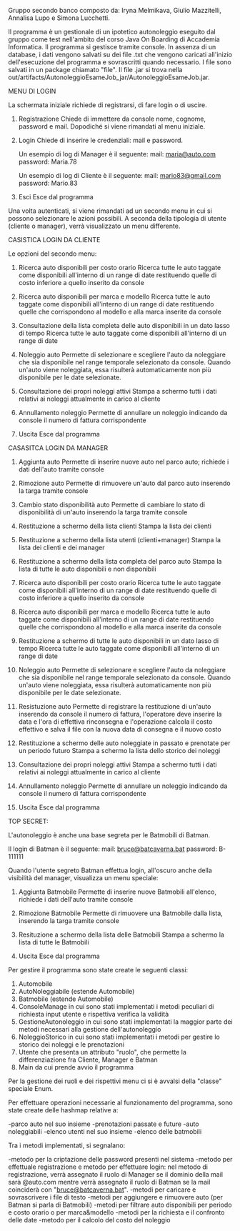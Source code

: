 Gruppo secondo banco composto da: Iryna Melmikava, Giulio Mazzitelli, Annalisa Lupo e Simona Lucchetti.

Il programma è un gestionale di un ipotetico autonoleggio eseguito dal gruppo come test nell'ambito del corso Java On Boarding di Accademia Informatica. 
Il programma si gestisce tramite console.
In assenza di un database, i dati vengono salvati su dei file .txt che vengono caricati all'inizio dell'esecuzione del programma e sovrascritti quando necessario.
I file sono salvati in un package chiamato "file".
Il file .jar si trova nella out/artifacts/AutonoleggioEsameJob_jar/AutonoleggioEsameJob.jar.

MENU DI LOGIN

La schermata iniziale richiede di registrarsi, di fare login o di uscire.
1. Registrazione
   Chiede di immettere da console nome, cognome, password e mail. 
   Dopodiché si viene rimandati al menu iniziale.     

2. Login
   Chiede di inserire le credenziali: mail e password.

   Un esempio di log di Manager è il seguente: 
   mail: maria@auto.com
   password: Maria.78

   Un esempio di log di Cliente è il seguente: 
   mail: mario83@gmail.com
   password: Mario.83

3. Esci
   Esce dal programma

Una volta autenticati, si viene rimandati ad un secondo menu in cui si possono selezionare le azioni possibili.
A seconda della tipologia di utente (cliente o manager), verrà visualizzato un menu differente.

CASISTICA LOGIN DA CLIENTE

Le opzioni del secondo menu:

1. Ricerca auto disponibili per costo orario
   Ricerca tutte le auto taggate come disponibili all'interno di un range di date restituendo quelle di costo inferiore a quello inserito da console

2. Ricerca auto disponibili per marca e modello
   Ricerca tutte le auto taggate come disponibili all'interno di un range di date restituendo quelle che corrispondono al modello e alla marca inserite da console

3. Consultazione della lista completa delle auto disponibili in un dato lasso di tempo
   Ricerca tutte le auto taggate come disponibili all'interno di un range di date

4. Noleggio auto
   Permette di selezionare e scegliere l'auto da noleggiare che sia disponibile nel range temporale selezionato da console.
   Quando un'auto viene noleggiata, essa risulterà automaticamente non più disponibile per le date selezionate.

5. Consultazione dei propri noleggi attivi
   Stampa a schermo tutti i dati relativi ai noleggi attualmente in carico al cliente

6. Annullamento noleggio 
   Permette di annullare un noleggio indicando da console il numero di fattura corrispondente	

7. Uscita
   Esce dal programma

CASASITCA LOGIN DA MANAGER

1. Aggiunta auto
   Permette di inserire nuove auto nel parco auto; richiede i dati dell'auto tramite console

2. Rimozione auto
   Permette di rimuovere un'auto dal parco auto inserendo la targa tramite console

3. Cambio stato disponibilità auto
   Permette di cambiare lo stato di disponibilità di un'auto inserendo la targa tramite console

4. Restituzione a schermo della lista clienti
   Stampa la lista dei clienti   

5. Restituzione a schermo della lista utenti (clienti+manager)
   Stampa la lista dei clienti e dei manager

6. Restituzione a schermo della lista completa del parco auto 
   Stampa la lista di tutte le auto disponibili e non disponibili

7. Ricerca auto disponibili per costo orario
   Ricerca tutte le auto taggate come disponibili all'interno di un range di date restituendo quelle di costo inferiore a quello inserito da console

8. Ricerca auto disponibili per marca e modello
   Ricerca tutte le auto taggate come disponibili all'interno di un range di date restituendo quelle che corrispondono al modello e alla marca inserite da console

9. Restituzione a schermo di tutte le auto disponibili in un dato lasso di tempo
   Ricerca tutte le auto taggate come disponibili all'interno di un range di date

10. Noleggio auto
    Permette di selezionare e scegliere l'auto da noleggiare che sia disponibile nel range temporale selezionato da console.
    Quando un'auto viene noleggiata, essa risulterà automaticamente non più disponibile per le date selezionate.
  
11. Resistuzione auto 
    Permette di registrare la restituzione di un'auto inserendo da console il numero di fattura, 
    l'operatore deve inserire la data e l'ora di effettiva rinconsegna e l'operazione calcola il costo effettivo
    e salva il file con la nuova data di consegna e il nuovo costo

12. Restituzione a schermo delle auto noleggiate in passato e prenotate per un periodo futuro
    Stampa a schermo la lista dello storico dei noleggi
   
13. Consultazione dei propri noleggi attivi
    Stampa a schermo tutti i dati relativi ai noleggi attualmente in carico al cliente

14. Annullamento noleggio
    Permette di annullare un noleggio indicando da console il numero di fattura corrispondente

15. Uscita
    Esce dal programma   
 


TOP SECRET:

L'autonoleggio è anche una base segreta per le Batmobili di Batman. 

   Il login di Batman è il seguente:
   mail: bruce@batcaverna.bat
   password: B-111111

Quando l'utente segreto Batman effettua login, all'oscuro anche della visibilità del manager, visualizza un menu speciale:

1. Aggiunta Batmobile
  Permette di inserire nuove Batmobili all'elenco, richiede i dati dell'auto tramite console

2. Rimozione Batmobile
  Permette di rimuovere una Batmobile dalla lista, inserendo la targa tramite console

3. Resituzione a schermo della lista delle Batmobili
  Stampa a schermo la lista di tutte le Batmobili

4. Uscita
  Esce dal programma

Per gestire il programma sono state create le seguenti classi:

1. Automobile 
2. AutoNoleggiabile (estende Automobile)
3. Batmobile (estende Automobile)
4. ConsoleManage in cui sono stati implementati i metodi peculiari di richiesta input utente e rispettiva verifica la validità
5. GestioneAutonoleggio in cui sono stati implementati la maggior parte dei metodi necessari alla gestione dell'autonoleggio
6. NoleggioStorico in cui sono stati implementati i metodi per gestire lo storico dei noleggi e le prenotazioni
7. Utente che presenta un attributo "ruolo", che permette la differenziazione fra Cliente, Manager e Batman 
8. Main da cui prende avvio il programma

Per la gestione dei ruoli e dei rispettivi menu ci si è avvalsi della "classe" speciale Enum.

Per effettuare operazioni necessarie al funzionamento del programma, sono state create delle hashmap relative a: 

-parco auto nel suo insieme
-prenotazioni passate e future
-auto noleggiabili
-elenco utenti nel suo insieme
-elenco delle batmobili

Tra i metodi implementati, si segnalano: 

-metodo per la criptazione delle password presenti nel sistema
-metodo per effettuale registrazione e metodo per effettuare login: nel metodo di registrazione, 
  verrà assegnato il ruolo di Manager se il dominio della mail sarà @auto.com
  mentre verrà assegnato il ruolo di Batman se la mail coinciderà con "bruce@batcaverna.bat".
-metodi per caricare e sovrascrivere i file di testo
-metodi per aggiungere e rimuovere auto (per Batman si parla di Batmobili)
-metodi per filtrare auto disponibili per periodo e costo orario o per marca&modello
-metodi per la richiesta e il confronto delle date
-metodo per il calcolo del costo del noleggio


